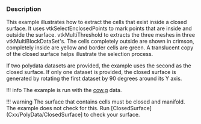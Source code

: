 ### Description

This example illustrates how to extract the cells that exist inside a closed surface.
It uses vtkSelectEnclosedPoints to mark points that are inside and outside the surface. vtkMultiThreshold to extracts the three meshes in three vtkMultiBlockDataSet's. The cells completely outside are shown in crimson, completely inside are yellow and border cells are green. A translucent copy of the closed surface helps illustrate the selection process.

If two polydata datasets are provided, the example uses the second as the closed surface. If only one dataset is provided, the closed surface is generated by rotating the first dataset by 90 degrees around its Y axis.

!!! info
    The example is run with the [cow.g](https://raw.githubusercontent.com/lorensen/VTKExamples/master/src/Testing/Data/cow.g) data.

!!! warning
    The surface that contains cells must be closed and manifold. The example does not check for this. Run [ClosedSurface](Cxx/PolyData/ClosedSurface] to check your surface.
